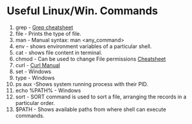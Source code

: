 <h1>Useful Linux/Win. Commands</h1>

1) grep - <a href="https://ryanstutorials.net/linuxtutorial/cheatsheetgrep.php">Grep cheatsheet</a>
2) file - Prints the type of file.
3) man - Manual    syntax: man <any_command>
4) env - shows environment variables of a particular shell.
5) cat - shows file content in terminal.
6) chmod - Can be used to change File permissions <a href="https://www.google.com/url?sa=i&url=https%3A%2F%2Fwww.reddit.com%2Fr%2Flinux%2Fcomments%2Fayditr%2Fchmod_cheatsheet%2F&psig=AOvVaw00G5CeZhkzrZg6NcWpdL5V&ust=1624539901963000&source=images&cd=vfe&ved=0CAoQjRxqFwoTCKCGhP_orfECFQAAAAAdAAAAABBG">Cheatsheet</a>
7) curl - <a href="https://www.geeksforgeeks.org/curl-command-in-linux-with-examples/">Curl Manual</a>
8) set - Windows 
9) type - Windows
10) ps aux -Shows system running process with their PID.
11) echo %PATH% - Windows
12) sort - SORT command is used to sort a file, arranging the records in a particular order.
13) $PATH - Shows available paths from where shell can execute commands.
